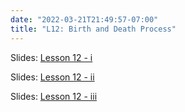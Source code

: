 ```yaml
---
date: "2022-03-21T21:49:57-07:00"
title: "L12: Birth and Death Process"
---
```



Slides: [Lesson 12 - i](/8_stochastic_processes.pdf)

Slides: [Lesson 12 - ii](/PDE.pdf)

Slides: [Lesson 12 - iii](/9_stochastic_processes.pdf)